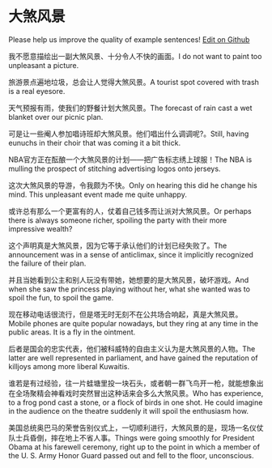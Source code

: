 # 大煞风景

Please help us improve the quality of example sentences! [Edit on Github](https://github.com/jiyushe/jiyu-example-sentence-source/blob/main/chinese/dashafengjing.md)

<p><span class="chinese">我不愿意描绘出一副大煞风景、十分令人不快的画面。</span><span class="english">I do not want to paint too unpleasant a picture.</span></p>

<p><span class="chinese">旅游景点遍地垃圾，总会让人觉得大煞风景。</span><span class="english">A tourist spot covered with trash is a real eyesore.</span></p>

<p><span class="chinese">天气预报有雨，使我们的野餐计划大煞风景。</span><span class="english">The forecast of rain cast a wet blanket over our picnic plan.</span></p>

<p><span class="chinese">可是让一些阉人参加唱诗班却大煞风景。他们唱出什么调调呢?。</span><span class="english">Still, having eunuchs in their choir that was coming it a bit thick.</span></p>

<p><span class="chinese">NBA官方正在酝酿一个大煞风景的计划——把广告标志绣上球服！</span><span class="english">The NBA is mulling the prospect of stitching advertising logos onto jerseys.</span></p>

<p><span class="chinese">这次大煞风景的导游，令我颇为不快。</span><span class="english">Only on hearing this did he change his mind. This unpleasant event made me quite unhappy.</span></p>

<p><span class="chinese">或许总有那么一个更富有的人，仗着自己钱多而让派对大煞风景。</span><span class="english">Or perhaps there is always someone richer, spoiling the party with their more impressive wealth?</span></p>

<p><span class="chinese">这个声明真是大煞风景，因为它等于承认他们的计划已经失败了。</span><span class="english">The announcement was in a sense of anticlimax, since it implicitly recognized the failure of their plan.</span></p>

<p><span class="chinese">并且当她看到公主和别人玩没有带她，她想要的是大煞风景，破坏游戏。</span><span class="english">And when she saw the princess playing without her, what she wanted was to spoil the fun, to spoil the game.</span></p>

<p><span class="chinese">现在移动电话很流行，但是塔无时无刻不在公共场合响起，真是大煞风景。</span><span class="english">Mobile phones are quite popular nowadays, but they ring at any time in the public areas. It is a fly in the ointment.</span></p>

<p><span class="chinese">后者是国会的忠实代表，他们被科威特的自由主义认为是大煞风景的人物。</span><span class="english">The latter are well represented in parliament, and have gained the reputation of killjoys among more liberal Kuwaitis.</span></p>

<p><span class="chinese">谁若是有过经验，往一片蛙塘里投一块石头，或者朝一群飞鸟开一枪，就能想象出在全场聚精会神看戏时突然冒出这种话来会多么大煞风景。</span><span class="english">Who has experience, to a frog pond cast a stone, or a flock of birds in one shot. He could imagine in the audience on the theatre suddenly it will spoil the enthusiasm how.</span></p>

<p><span class="chinese">美国总统奥巴马的荣誉告别仪式上，一切顺利进行，大煞风景的是，现场一名仪仗队士兵昏倒，摔在地上不省人事。</span><span class="english">Things were going smoothly for President Obama at his farewell ceremony, right up to the point in which a member of the U. S. Army Honor Guard passed out and fell to the floor, unconscious.</span></p>

